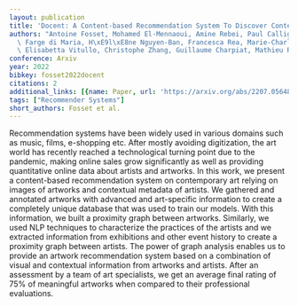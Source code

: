 ```yaml
---
layout: publication
title: 'Docent: A Content-based Recommendation System To Discover Contemporary Art'
authors: "Antoine Fosset, Mohamed El-Mennaoui, Amine Rebei, Paul Calligaro, Elise\
  \ Farge di Maria, H\xE9l\xE8ne Nguyen-Ban, Francesca Rea, Marie-Charlotte Vallade,\
  \ Elisabetta Vitullo, Christophe Zhang, Guillaume Charpiat, Mathieu Rosenbaum"
conference: Arxiv
year: 2022
bibkey: fosset2022docent
citations: 2
additional_links: [{name: Paper, url: 'https://arxiv.org/abs/2207.05648'}]
tags: ["Recommender Systems"]
short_authors: Fosset et al.
---
```

Recommendation systems have been widely used in various domains such as
music, films, e-shopping etc. After mostly avoiding digitization, the art world
has recently reached a technological turning point due to the pandemic, making
online sales grow significantly as well as providing quantitative online data
about artists and artworks. In this work, we present a content-based
recommendation system on contemporary art relying on images of artworks and
contextual metadata of artists. We gathered and annotated artworks with
advanced and art-specific information to create a completely unique database
that was used to train our models. With this information, we built a proximity
graph between artworks. Similarly, we used NLP techniques to characterize the
practices of the artists and we extracted information from exhibitions and
other event history to create a proximity graph between artists. The power of
graph analysis enables us to provide an artwork recommendation system based on
a combination of visual and contextual information from artworks and artists.
After an assessment by a team of art specialists, we get an average final
rating of 75% of meaningful artworks when compared to their professional
evaluations.